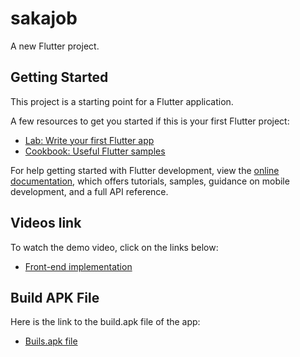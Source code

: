 # sakajob

A new Flutter project.

## Getting Started

This project is a starting point for a Flutter application.

A few resources to get you started if this is your first Flutter project:

- [Lab: Write your first Flutter app](https://docs.flutter.dev/get-started/codelab)
- [Cookbook: Useful Flutter samples](https://docs.flutter.dev/cookbook)

For help getting started with Flutter development, view the
[online documentation](https://docs.flutter.dev/), which offers tutorials,
samples, guidance on mobile development, and a full API reference.

## Videos link
To watch the demo video, click on the links below:
- [Front-end implementation](https://drive.google.com/file/d/1P8JG5_qirQs0Mobj_j5-W4eNkyUvYSUi/view?usp=sharing)

## Build APK File
Here is the link to the build.apk file of the app:
- [Buils.apk file](https://drive.google.com/file/d/1GSvSePy9ux2QYRp6MsVWb9jpcc2VCjlr/view?usp=drive_link)
